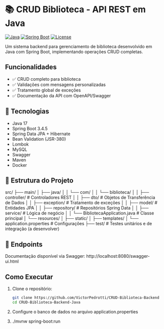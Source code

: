 # 📚 CRUD Biblioteca - API REST em Java

[![Java](https://img.shields.io/badge/Java-17-blue.svg)](https://www.oracle.com/java/)
[![Spring Boot](https://img.shields.io/badge/Spring%20Boot-3.4.5-green.svg)](https://spring.io/projects/spring-boot)
[![License](https://img.shields.io/badge/License-MIT-yellow.svg)](https://opensource.org/licenses/MIT)

Um sistema backend para gerenciamento de biblioteca desenvolvido em Java com Spring Boot, implementando operações CRUD completas.

## Funcionalidades

- ✅ CRUD completo para biblioteca
- ✅ Validações com mensagens personalizadas
- ✅ Tratamento global de exceções
- ✅ Documentação da API com OpenAPI/Swagger

## 🚀 Tecnologias

- Java 17
- Spring Boot 3.4.5
- Spring Data JPA + Hibernate
- Bean Validation (JSR-380)
- Lombok
- MySQL
- Swagger 
- Maven
- Docker

## 📂 Estrutura do Projeto

src/
├── main/
│   ├── java/
│   │   └── com/
│   │       └── biblioteca/
│   │           ├── controller/    # Controladores REST
│   │           ├── dto/           # Objetos de Transferência de Dados
│   │           ├── exception/     # Tratamento de exceções
│   │           ├── model/         # Entidades JPA
│   │           ├── repository/    # Repositórios Spring Data
│   │           ├── service/       # Lógica de negócio
│   │           └── BibliotecaApplication.java  # Classe principal
│   └── resources/
│       ├── static/
│       ├── templates/
│       └── application.properties # Configurações
├── test/                          # Testes unitários e de integração (a desenvolver)

## 📘 Endpoints

Documentação disponível via Swagger: 
http://localhost:8080/swagger-ui.html

## Como Executar

1. Clone o repositório:
   ```bash
   git clone https://github.com/VictorPedrotti/CRUD-Biblioteca-Backend-Java.git
   cd CRUD-Biblioteca-Backend-Java

2. Configure o banco de dados no arquivo application.properties

3. ./mvnw spring-boot:run
